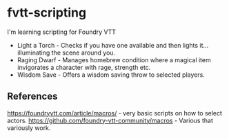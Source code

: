 # fvtt-scripting
I'm learning scripting for Foundry VTT
* Light a Torch - Checks if you have one available and then lights it... illuminating the scene around you.
* Raging Dwarf - Manages homebrew condition where a magical item invigorates a character with rage, strength etc.
* Wisdom Save - Offers a wisdom saving throw to selected players.
## References
https://foundryvtt.com/article/macros/ - very basic scripts on how to select actors.
https://github.com/foundry-vtt-community/macros - Various that variously work.
